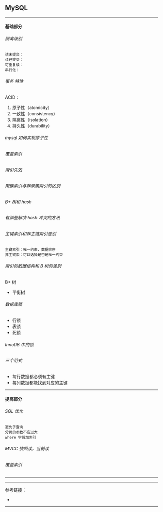 ## MySQL

---

#### 基础部分

###### 隔离级别

    读未提交：
    读已提交：
    可重复读：
    串行化：

###### 事务 特性

ACID：

1. 原子性（atomicity）
2. 一致性（consistency）
3. 隔离性（isolation）
4. 持久性（durability）

###### mysql 如何实现原子性

###### 覆盖索引

###### 索引失效

###### 聚簇索引与非聚簇索引的区别

###### B+ 树和 hash

###### 有那些解决 hash 冲突的方法

###### 主键索引和非主键索引差别

    主键索引：唯一约束，数据排序
    非主键索：可以选择是否是唯一约束

###### 索引的数据结构和 B 树的差别

B+ 树

- 平衡树

###### 数据库锁

- 行锁
- 表锁
- 死锁

###### InnoDB 中的锁

###### 三个范式

- 每行数据都必须有主键
- 每列数据都能找到对应的主键

---

#### 提高部分

###### SQL 优化

    避免子查询
    分页的参数不应过大
    where 字段加索引

###### MVCC 快照读，当前读

###### 覆盖索引

---










---

参考链接：

- []()

---












